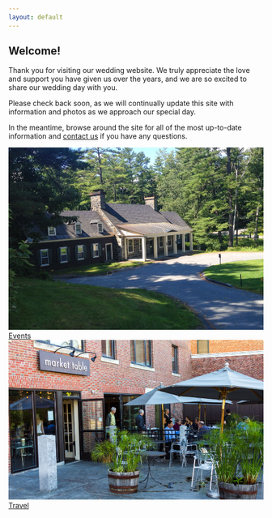 ```yaml
---
layout: default
---
```


## Welcome! ##

Thank you for visiting our wedding website. We truly appreciate the love and support you have given us over the years, and we are so excited to share our wedding day with you.

Please check back soon, as we will continually update this site with information and photos as we approach our special day.

In the meantime, browse around the site for all of the most up-to-date information and [contact us](/about/contact.html) if you have any questions.

<div class="quick-links">
  <div class="quick-link">
    <a href="/events" class="photo">
      <img src="/images/places/doc-house.jpg">
      <div class="caption">Events</div>
    </a>
  </div>
  <div class="quick-link">
    <a href="/travel" class="photo">
      <img src="/images/places/market-table.jpg">
      <div class="caption">Travel</div>
    </a>
  </div>
</div>
